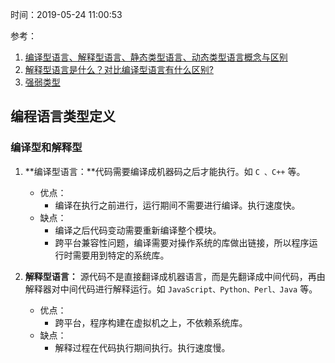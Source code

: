 时间：2019-05-24 11:00:53  

参考：

1. [编译型语言、解释型语言、静态类型语言、动态类型语言概念与区别](http://www.cnblogs.com/zy1987/p/3784753.html)
2. [解释型语言是什么？对比编译型语言有什么区别?](https://www.cnblogs.com/ziyide/p/9095430.html)
3. [强弱类型](https://zh.wikipedia.org/wiki/%E5%BC%B7%E5%BC%B1%E5%9E%8B%E5%88%A5)

## 编程语言类型定义  

### 编译型和解释型

1. **编译型语言：**代码需要编译成机器码之后才能执行。如 `C 、C++` 等。 

	* 优点：
		* 编译在执行之前进行，运行期间不需要进行编译。执行速度快。
	* 缺点：
		* 编译之后代码变动需要重新编译整个模块。
		* 跨平台兼容性问题，编译需要对操作系统的库做出链接，所以程序运行时需要用到特定的系统库。
	
2. **解释型语言：** 源代码不是直接翻译成机器语言，而是先翻译成中间代码，再由解释器对中间代码进行解释运行。如 `JavaScript、Python、Perl、Java` 等。  

	* 优点：
		* 跨平台，程序构建在虚拟机之上，不依赖系统库。
	* 缺点：
		* 解释过程在代码执行期间执行。执行速度慢。
